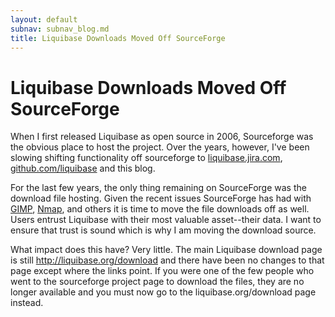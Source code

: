 ```yaml
---
layout: default
subnav: subnav_blog.md
title: Liquibase Downloads Moved Off SourceForge
---
```

# Liquibase Downloads Moved Off SourceForge

When I first released Liquibase as open source in 2006, Sourceforge was the obvious place to host the project. Over the years, however, I've been slowing shifting functionality off sourceforge to <a href="https://liquibase.jira.com" title="liquibase.jira.com">liquibase.jira.com</a>, <a href="https://github.com/liquibase" title="github.com/liquibase">github.com/liquibase</a> and this blog.


For the last few years, the only thing remaining on SourceForge was the download file hosting. Given the recent issues SourceForge has had with <a href="http://arstechnica.com/information-technology/2015/05/sourceforge-grabs-gimp-for-windows-account-wraps-installer-in-bundle-pushing-adware/" title="GIMP">GIMP</a>, <a href="http://arstechnica.com/information-technology/2015/06/black-mirror-sourceforge-has-now-siezed-nmap-audit-tool-project/" title="Nmap">Nmap</a>, and others it is time to move the file downloads off as well. Users entrust Liquibase with their most valuable asset--their data. I want to ensure that trust is sound which is why I am moving the download source.


What impact does this have? Very little. The main Liquibase download page is still <a href="http://liquibase.org/download" title="http://liquibase.org/download">http://liquibase.org/download</a> and there have been no changes to that page except where the links point. If you were one of the few people who went to the sourceforge project page to download the files, they are no longer available and you must now go to the liquibase.org/download page instead.
